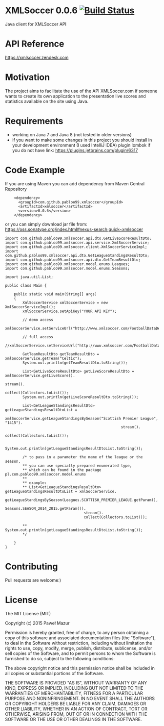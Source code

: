 # XMLSoccer 0.0.6 [![Build Status](https://travis-ci.org/pabloo99/xmlsoccer.svg?branch=master)](https://travis-ci.org/pabloo99/xmlsoccer)
Java client for XMLSoccer API

# API Reference
https://xmlsoccer.zendesk.com

# Motivation
The project aims to facilitate the use of the API XMLSoccer.com
if someone wants to create its own application to the presentation live scores
and statistics available on the site using Java.

# Requirements
- working on Java 7 and Java 8 (not tested in older versions)
- if you want to make some changes in this project you should install
  in your development environment (I used IntelliJ IDEA) plugin lombok if you do not have
  link: https://plugins.jetbrains.com/plugin/6317

# Code Example

If you are using Maven you can add dependency from Maven Central Repository
```
    <dependency>
      <groupId>com.github.pabloo99.xmlsoccer</groupId>
      <artifactId>xmlsoccer</artifactId>
      <version>0.0.6</version>
    </dependency>
```
or you can simply download jar file from:
https://oss.sonatype.org/index.html#nexus-search;quick~xmlsoccer

```
import com.github.pabloo99.xmlsoccer.api.dto.GetLiveScoreResultDto;
import com.github.pabloo99.xmlsoccer.api.service.XmlSoccerService;
import com.github.pabloo99.xmlsoccer.client.XmlSoccerServiceImpl;
import com.github.pabloo99.xmlsoccer.api.dto.GetLeagueStandingsResultDto;
import com.github.pabloo99.xmlsoccer.api.dto.GetTeamResultDto;
import com.github.pabloo99.xmlsoccer.model.enums.Leagues;
import com.github.pabloo99.xmlsoccer.model.enums.Seasons;

import java.util.List;

public class Main {

    public static void main(String[] args)
    {
        XmlSoccerService xmlSoccerService = new XmlSoccerServiceImpl();
        xmlSoccerService.setApiKey("YOUR API KEY");

        // demo access
        xmlSoccerService.setServiceUrl("http://www.xmlsoccer.com/FootballDataDemo.asmx");

        // full access
        //xmlSoccerService.setServiceUrl("http://www.xmlsoccer.com/FootballData.asmx");

        GetTeamResultDto getTeamResultDto = xmlSoccerService.getTeam("Celtic");
        System.out.println(getTeamResultDto.toString());

        List<GetLiveScoreResultDto> getLiveScoreResultDto = xmlSoccerService.getLiveScore().
                                                                             stream().
                                                                             collect(Collectors.toList());
        System.out.println(getLiveScoreResultDto.toString());

        List<GetLeagueStandingsResultDto> getLeagueStandingsResultDtoList =
                                    xmlSoccerService.getLeagueStandingsBySeason("Scottish Premier League", "1415").
                                                     stream().
                                                     collect(Collectors.toList());

        System.out.println(getLeagueStandingsResultDtoList.toString());

        /* to pass in a parameter the name of the league or the season,
        ** you can use specially prepared enumerated type,
        ** which can be found in the package pl.com.pabloo99.xmlsoccer.model.enums
        **
        ** example:
        ** List<GetLeagueStandingsResultDto> getLeagueStandingsResultDtoList = xmlSoccerService.
                                    getLeagueStandingsBySeason(Leagues.SCOTTISH_PREMIER_LEAGUE.getParam(),
                                                               Seasons.SEASON_2014_2015.getParam()).
                                    stream().
                                    collect(Collectors.toList());

        ** System.out.println(getLeagueStandingsResultDtoList.toString());
        */

    }
}
```

# Contributing
Pull requests are welcome:)

# License
The MIT License (MIT)

Copyright (c) 2015 Paweł Mazur

Permission is hereby granted, free of charge, to any person obtaining a copy
of this software and associated documentation files (the "Software"), to deal
in the Software without restriction, including without limitation the rights
to use, copy, modify, merge, publish, distribute, sublicense, and/or sell
copies of the Software, and to permit persons to whom the Software is
furnished to do so, subject to the following conditions:

The above copyright notice and this permission notice shall be included in all
copies or substantial portions of the Software.

THE SOFTWARE IS PROVIDED "AS IS", WITHOUT WARRANTY OF ANY KIND, EXPRESS OR
IMPLIED, INCLUDING BUT NOT LIMITED TO THE WARRANTIES OF MERCHANTABILITY,
FITNESS FOR A PARTICULAR PURPOSE AND NONINFRINGEMENT. IN NO EVENT SHALL THE
AUTHORS OR COPYRIGHT HOLDERS BE LIABLE FOR ANY CLAIM, DAMAGES OR OTHER
LIABILITY, WHETHER IN AN ACTION OF CONTRACT, TORT OR OTHERWISE, ARISING FROM,
OUT OF OR IN CONNECTION WITH THE SOFTWARE OR THE USE OR OTHER DEALINGS IN THE
SOFTWARE.

